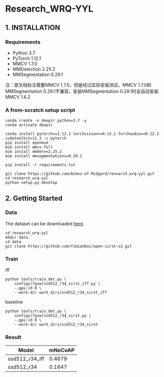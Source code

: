 # Research_WRQ-YYL

## 1. INSTALLATION

### Requirements

- Python 3.7
- PyTorch 1.12.1
- MMCV 1.7.0
- MMDetection 2.25.2
- MMSegmentation 0.29.1

注：原文档标注需要MMCV 1.7.0，但是经过实际安装测试，MMCV 1.7.0和MMSegmentation 0.29.1不兼容，安装MMSegmentation 0.29.1时会自动安装MMCV 1.6.2

### A from-scratch setup script

```shell
conda create -n deepir python=3.7 -y
conda activate deepir

conda install pytorch==1.12.1 torchvision==0.13.1 torchaudio==0.12.1 cudatoolkit=11.3 -c pytorch
pip install openmim
mim install mmcv-full
mim install mmdet==2.25.2
mim install mmsegmentation==0.29.1

pip install -r requirements.txt

git clone https://github.com/Ashes-of-Midgard/research_wrq-yyl.git
cd research_wrq-yyl
python setup.py develop
```

## 2. Getting Started
### Data
The dataset can be downloaded [here](https://github.com/YimianDai/open-sirst-v2).
```shell
cd research_wrq-yyl
mkdir data
cd data
git clone https://github.com/YimianDai/open-sirst-v2.git
```


### Train
iff
```shell
python tools/train_det.py \
    configs/fgsm/ssd512_r34_sirst_iff.py \
    --gpu-id 0 \
    --work-dir work_dirs/ssd512_r34_sirst_iff
```

baseline
```shell
python tools/train_det.py \
    configs/fgsm/ssd512_r34_sirst.py \
    --gpu-id 0 \
    --work-dir work_dirs/ssd512_r34_sirst
```

### Result

| Model | mNoCoAP |
|---|---|
| ssd512_r34_iff | 0.4679 |
| ssd512_r34 | 0.1647 |